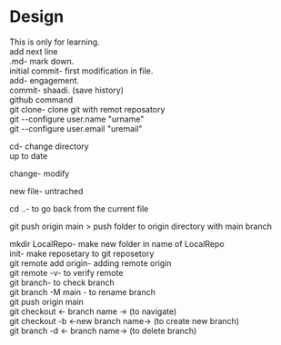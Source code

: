 # Design
This is only for learning.
<br> add next line
<br>
.md- mark down.
<br>
initial commit- first modification in file.
<br>
add- engagement.
<br>
commit- shaadi. (save history)
<br>
github command
<br>
git clone- clone git with remot reposatory
<br>
git --configure user.name "urname"
<br>
git --configure user.email "uremail"
<br>

cd- change directory
<br>
up to date
<br>

change- modify
<br>

new file- untrached
<br>

cd ..- to go back from the current file
<br>

git push origin main > push folder to origin directory with main branch
<br>

mkdir LocalRepo- make new folder in name of LocalRepo
<br>
init-  make reposetary to git reposetory
<br>
git remote add origin- adding remote origin
<br>
git remote -v- to verify remote
<br>
git branch- to check branch
<br>
git branch -M main - to rename branch
<br>
git push origin main
<br>
git checkout <- branch name -> (to navigate)
<br>
git checkout -b <-new branch name->  (to create new branch)
<br>
git branch -d <- branch name-> (to delete branch)